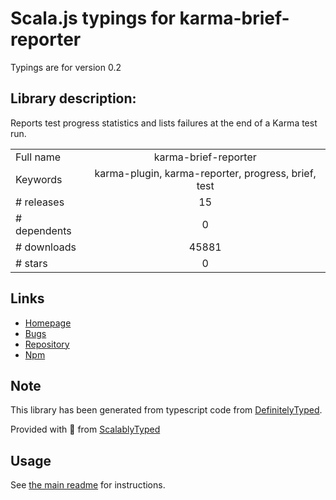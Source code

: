 
# Scala.js typings for karma-brief-reporter

Typings are for version 0.2

## Library description:
Reports test progress statistics and lists failures at the end of a Karma test run.

|                    |                 |
| ------------------ | :-------------: |
| Full name          | karma-brief-reporter |
| Keywords           | karma-plugin, karma-reporter, progress, brief, test |
| # releases         | 15 |
| # dependents       | 0 |
| # downloads        | 45881 |
| # stars            | 0 |

## Links
- [Homepage](https://github.com/prantlf/karma-brief-reporter)
- [Bugs](https://github.com/prantlf/karma-brief-reporter/issues)
- [Repository](https://github.com/prantlf/karma-brief-reporter)
- [Npm](https://www.npmjs.com/package/karma-brief-reporter)
    


## Note
This library has been generated from typescript code from [DefinitelyTyped](https://definitelytyped.org).

Provided with :purple_heart: from [ScalablyTyped](https://github.com/oyvindberg/ScalablyTyped)

## Usage
See [the main readme](../../readme.md) for instructions.


